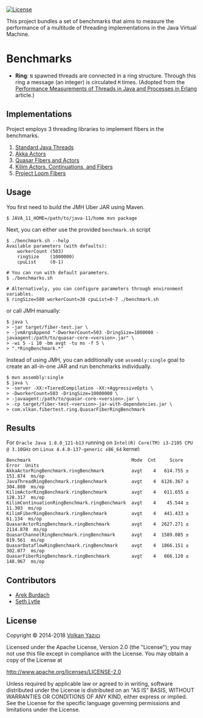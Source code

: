 [![License](https://img.shields.io/github/license/vy/fiber-test.svg)](http://www.apache.org/licenses/LICENSE-2.0.txt)

This project bundles a set of benchmarks that aims to measure the performance
of a multitude of threading implementations in the Java Virtual Machine.

# Benchmarks

- **Ring**: `N` spawned threads are connected in a ring structure.
  Through this ring a message (an integer) is circulated `M` times. (Adopted
  from the [Performance Measurements of Threads in Java and Processes in
  Erlang](http://web.archive.org/web/20150906052630/https://www.sics.se/%7ejoe/ericsson/du98024.html)
  article.)

Implementations
---------------

Project employs 3 threading libraries to implement fibers in the benchmarks.

1. [Standard Java Threads](https://docs.oracle.com/en/java/javase/11/docs/api/java.base/java/lang/Thread.html)
2. [Akka Actors](https://akka.io/)
3. [Quasar Fibers and Actors](https://docs.paralleluniverse.co/quasar/)
4. [Kilim Actors, Continuations, and Fibers](https://github.com/kilim/kilim)
5. [Project Loom Fibers](https://openjdk.java.net/projects/loom/)

Usage
-----

You first need to build the JMH Uber JAR using Maven.

    $ JAVA_11_HOME=/path/to/java-11/home mvn package

Next, you can either use the provided `benchmark.sh` script

    $ ./benchmark.sh --help
    Available parameters (with defaults):
        workerCount (503)
        ringSize    (1000000)
        cpuList     (0-1)

    # You can run with default parameters.
    $ ./benchmarks.sh

    # Alternatively, you can configure parameters through environment variables.
    $ ringSize=500 workerCount=30 cpuList=0-7 ./benchmark.sh

or call JMH manually:

    $ java \
    > -jar target/fiber-test.jar \
    > -jvmArgsAppend "-DworkerCount=503 -DringSize=1000000 -javaagent:/path/to/quasar-core-<version>.jar" \
    > -wi 5 -i 10 -bm avgt -tu ms -f 5 \
    > ".*RingBenchmark.*"

Instead of using JMH, you can additionally use `assembly:single` goal to
create an all-in-one JAR and run benchmarks individually.

    $ mvn assembly:single
    $ java \
    > -server -XX:+TieredCompilation -XX:+AggressiveOpts \
    > -DworkerCount=503 -DringSize=10000000 \
    > -javaagent:/path/to/quasar-core-<version>.jar \
    > -cp target/fiber-test-<version>-jar-with-dependencies.jar \
    > com.vlkan.fibertest.ring.QuasarFiberRingBenchmark

Results
-------

For `Oracle Java 1.8.0_121-b13` running on `Intel(R) Core(TM) i3-2105 CPU @ 3.10GHz` on `Linux 4.4.0-137-generic x86_64` kernel:

```
Benchmark                                     Mode  Cnt     Score      Error  Units
AkkaActorRingBenchmark.ringBenchmark          avgt    4   614.755 ±  151.874  ms/op
JavaThreadRingBenchmark.ringBenchmark         avgt    4  6126.367 ±  304.880  ms/op
KilimActorRingBenchmark.ringBenchmark         avgt    4   611.655 ±  128.317  ms/op
KilimContinuationRingBenchmark.ringBenchmark  avgt    4    45.544 ±   11.303  ms/op
KilimFiberRingBenchmark.ringBenchmark         avgt    4   441.433 ±   61.134  ms/op
QuasarActorRingBenchmark.ringBenchmark        avgt    4  2627.271 ± 2114.870  ms/op
QuasarChannelRingBenchmark.ringBenchmark      avgt    4  1589.085 ±  819.561  ms/op
QuasarDataflowRingBenchmark.ringBenchmark     avgt    4  1866.151 ±  302.077  ms/op
QuasarFiberRingBenchmark.ringBenchmark        avgt    4   666.120 ±  148.967  ms/op
```

Contributors
------------

- [Arek Burdach](https://github.com/arkadius)
- [Seth Lytle](https://github.com/nqzero)

License
-------

Copyright &copy; 2014-2018 [Volkan Yazıcı](http://vlkan.com/)

Licensed under the Apache License, Version 2.0 (the "License");
you may not use this file except in compliance with the License.
You may obtain a copy of the License at

   http://www.apache.org/licenses/LICENSE-2.0

Unless required by applicable law or agreed to in writing, software
distributed under the License is distributed on an "AS IS" BASIS,
WITHOUT WARRANTIES OR CONDITIONS OF ANY KIND, either express or implied.
See the License for the specific language governing permissions and
limitations under the License.
